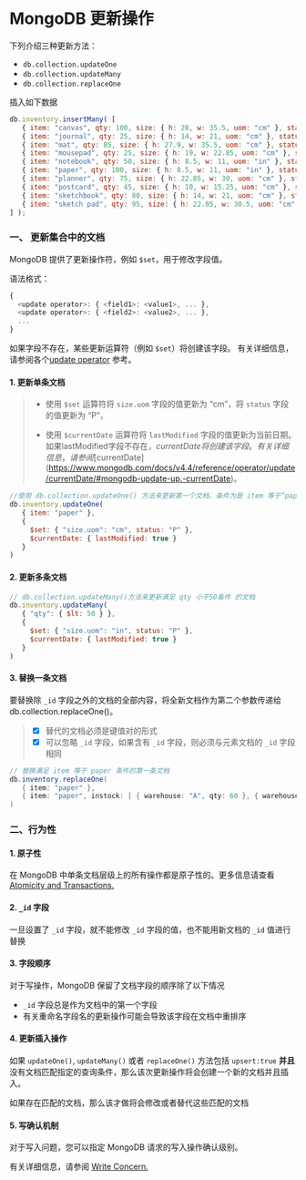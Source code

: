# MongoDB 更新操作

下列介绍三种更新方法：

- `db.collection.updateOne`
- `db.collection.updateMany`
- `db.collection.replaceOne`

插入如下数据

```javascript
db.inventory.insertMany( [
   { item: "canvas", qty: 100, size: { h: 28, w: 35.5, uom: "cm" }, status: "A" },
   { item: "journal", qty: 25, size: { h: 14, w: 21, uom: "cm" }, status: "A" },
   { item: "mat", qty: 85, size: { h: 27.9, w: 35.5, uom: "cm" }, status: "A" },
   { item: "mousepad", qty: 25, size: { h: 19, w: 22.85, uom: "cm" }, status: "P" },
   { item: "notebook", qty: 50, size: { h: 8.5, w: 11, uom: "in" }, status: "P" },
   { item: "paper", qty: 100, size: { h: 8.5, w: 11, uom: "in" }, status: "D" },
   { item: "planner", qty: 75, size: { h: 22.85, w: 30, uom: "cm" }, status: "D" },
   { item: "postcard", qty: 45, size: { h: 10, w: 15.25, uom: "cm" }, status: "A" },
   { item: "sketchbook", qty: 80, size: { h: 14, w: 21, uom: "cm" }, status: "A" },
   { item: "sketch pad", qty: 95, size: { h: 22.85, w: 30.5, uom: "cm" }, status: "A" }
] );
```

### 一、 更新集合中的文档

MongoDB 提供了更新操作符，例如 `$set`，用于修改字段值。

语法格式：

```javascript
{
  <update operator>: { <field1>: <value1>, ... },
  <update operator>: { <field2>: <value2>, ... },
  ...
}
```

如果字段不存在，某些更新运算符（例如 `$set`）将创建该字段。 有关详细信息，请参阅各个[update operator](https://www.mongodb.com/docs/manual/reference/operator/update/) 参考。

#### 1. 更新单条文档

> - 使用 `$set` 运算符将 `size.uom` 字段的值更新为 “cm”，将 `status` 字段的值更新为 “P”，
>
>
> - 使用 `$currentDate` 运算符将 `lastModified` 字段的值更新为当前日期。 如果lastModified字段不存在，$currentDate将创建该字段。 有关详细信息，请参阅 [$currentDate](https://www.mongodb.com/docs/v4.4/reference/operator/update/currentDate/#mongodb-update-up.-currentDate)。

```javascript
//使用 db.collection.updateOne() 方法来更新第一个文档，条件为是 item 等于“paper”
db.inventory.updateOne(
   { item: "paper" },
   {
     $set: { "size.uom": "cm", status: "P" },
     $currentDate: { lastModified: true }
   }
)
```

#### 2. 更新多条文档

```javascript
// db.collection.updateMany()方法来更新满足 qty 小于50条件 的文档
db.inventory.updateMany(
   { "qty": { $lt: 50 } },
   {
     $set: { "size.uom": "in", status: "P" },
     $currentDate: { lastModified: true }
   }
)
```

#### 3. 替换一条文档

要替换除 `_id` 字段之外的文档的全部内容，将全新文档作为第二个参数传递给 db.collection.replaceOne()。

> - [x] 替代的文档必须是键值对的形式
> - [x] 可以忽略 `_id` 字段，如果含有 `_id` 字段，则必须与元素文档的 `_id` 字段相同

```java
// 替换满足 item 等于 paper 条件的第一条文档
db.inventory.replaceOne(
   { item: "paper" },
   { item: "paper", instock: [ { warehouse: "A", qty: 60 }, { warehouse: "B", qty: 40 } ] }
)
```

#### 

### 二、行为性

#### 1. 原子性

在 MongoDB 中单条文档层级上的所有操作都是原子性的。更多信息请查看 [Atomicity and Transactions.](https://www.mongodb.com/docs/v4.4/core/write-operations-atomicity/)

#### 2. `_id` 字段

一旦设置了 `_id` 字段，就不能修改 `_id` 字段的值，也不能用新文档的 `_id` 值进行替换

#### 3. 字段顺序

对于写操作，MongoDB 保留了文档字段的顺序除了以下情况

- `_id` 字段总是作为文档中的第一个字段
- 有关重命名字段名的更新操作可能会导致该字段在文档中重排序

#### 4. 更新插入操作

如果 `updateOne()`, `updateMany()` 或者 `replaceOne()` 方法包括 `upsert:true` **并且**没有文档匹配指定的查询条件，那么该次更新操作将会创建一个新的文档并且插入。

如果存在匹配的文档，那么该才做将会修改或者替代这些匹配的文档

#### 5. 写确认机制

对于写入问题，您可以指定 MongoDB 请求的写入操作确认级别。 

有关详细信息，请参阅 [Write Concern.](https://www.mongodb.com/docs/v4.4/reference/write-concern/)
